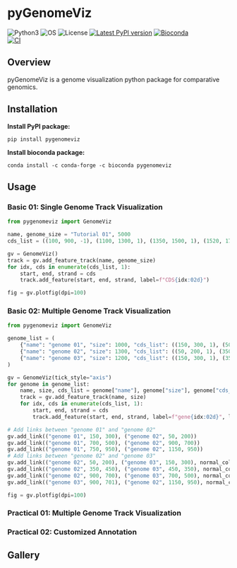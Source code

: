 # pyGenomeViz

![Python3](https://img.shields.io/badge/Language-Python3-steelblue)
![OS](https://img.shields.io/badge/OS-_Windows_|_Mac_|_Linux-steelblue)
![License](https://img.shields.io/badge/License-MIT-steelblue)
[![Latest PyPI version](https://img.shields.io/pypi/v/pygenomeviz.svg)](https://pypi.python.org/pypi/pygenomeviz)
[![Bioconda](https://img.shields.io/conda/vn/bioconda/pygenomeviz.svg?color=green)](https://anaconda.org/bioconda/pygenomeviz)  
[![CI](https://github.com/moshi4/pygenomeviz/workflows/CI/badge.svg)](https://github.com/moshi4/pygenomeviz/actions/workflows/ci.yml)

## Overview

pyGenomeViz is a genome visualization python package for comparative genomics.

## Installation

**Install PyPI package:**

    pip install pygenomeviz

**Install bioconda package:**

    conda install -c conda-forge -c bioconda pygenomeviz

## Usage

### Basic 01: Single Genome Track Visualization

```python
from pygenomeviz import GenomeViz

name, genome_size = "Tutorial 01", 5000
cds_list = ((100, 900, -1), (1100, 1300, 1), (1350, 1500, 1), (1520, 1700, 1), (1900, 2200, -1), (2500, 2700, 1), (2700, 2800, -1), (2850, 3000, -1), (3100, 3500, 1), (3600, 3800, -1), (3900, 4200, -1), (4300, 4700, -1), (4800, 4850, 1))

gv = GenomeViz()
track = gv.add_feature_track(name, genome_size)
for idx, cds in enumerate(cds_list, 1):
    start, end, strand = cds
    track.add_feature(start, end, strand, label=f"CDS{idx:02d}")

fig = gv.plotfig(dpi=100)
```

### Basic 02: Multiple Genome Track Visualization

```python
from pygenomeviz import GenomeViz

genome_list = (
    {"name": "genome 01", "size": 1000, "cds_list": ((150, 300, 1), (500, 700, -1), (750, 950, 1))},
    {"name": "genome 02", "size": 1300, "cds_list": ((50, 200, 1), (350, 450, 1), (700, 900, -1), (950, 1150, -1))},
    {"name": "genome 03", "size": 1200, "cds_list": ((150, 300, 1), (350, 450, -1), (500, 700, -1), (701, 900, -1))},
)

gv = GenomeViz(tick_style="axis")
for genome in genome_list:
    name, size, cds_list = genome["name"], genome["size"], genome["cds_list"]
    track = gv.add_feature_track(name, size)
    for idx, cds in enumerate(cds_list, 1):
        start, end, strand = cds
        track.add_feature(start, end, strand, label=f"gene{idx:02d}", linewidth=1, labelrotation=0, labelvpos="top", labelhpos="center", labelha="center")

# Add links between "genome 01" and "genome 02"
gv.add_link(("genome 01", 150, 300), ("genome 02", 50, 200))
gv.add_link(("genome 01", 700, 500), ("genome 02", 900, 700))
gv.add_link(("genome 01", 750, 950), ("genome 02", 1150, 950))
# Add links between "genome 02" and "genome 03"
gv.add_link(("genome 02", 50, 200), ("genome 03", 150, 300), normal_color="skyblue", inverted_color="lime")
gv.add_link(("genome 02", 350, 450), ("genome 03", 450, 350), normal_color="skyblue", inverted_color="lime")
gv.add_link(("genome 02", 900, 700), ("genome 03", 700, 500), normal_color="skyblue", inverted_color="lime")
gv.add_link(("genome 03", 900, 701), ("genome 02", 1150, 950), normal_color="skyblue", inverted_color="lime")

fig = gv.plotfig(dpi=100)
```

### Practical 01: Multiple Genome Track Visualization

### Practical 02: Customized Annotation

## Gallery
